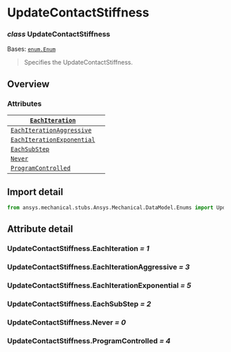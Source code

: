 <a id="updatecontactstiffness"></a>

# UpdateContactStiffness

<a id="UpdateContactStiffness"></a>

### *class* UpdateContactStiffness

Bases: [`enum.Enum`](https://docs.python.org/3/library/enum.html#enum.Enum)

> Specifies the UpdateContactStiffness.

> <!-- !! processed by numpydoc !! -->

<a id="overview"></a>

## Overview

### Attributes

| [`EachIteration`](#UpdateContactStiffness.EachIteration)                       |    |
|--------------------------------------------------------------------------------|----|
| [`EachIterationAggressive`](#UpdateContactStiffness.EachIterationAggressive)   |    |
| [`EachIterationExponential`](#UpdateContactStiffness.EachIterationExponential) |    |
| [`EachSubStep`](#UpdateContactStiffness.EachSubStep)                           |    |
| [`Never`](#UpdateContactStiffness.Never)                                       |    |
| [`ProgramControlled`](#UpdateContactStiffness.ProgramControlled)               |    |

<a id="import-detail"></a>

## Import detail

```python
from ansys.mechanical.stubs.Ansys.Mechanical.DataModel.Enums import UpdateContactStiffness
```

<a id="attribute-detail"></a>

## Attribute detail

<a id="UpdateContactStiffness.EachIteration"></a>

### UpdateContactStiffness.EachIteration *= 1*

<a id="UpdateContactStiffness.EachIterationAggressive"></a>

### UpdateContactStiffness.EachIterationAggressive *= 3*

<a id="UpdateContactStiffness.EachIterationExponential"></a>

### UpdateContactStiffness.EachIterationExponential *= 5*

<a id="UpdateContactStiffness.EachSubStep"></a>

### UpdateContactStiffness.EachSubStep *= 2*

<a id="UpdateContactStiffness.Never"></a>

### UpdateContactStiffness.Never *= 0*

<a id="UpdateContactStiffness.ProgramControlled"></a>

### UpdateContactStiffness.ProgramControlled *= 4*
